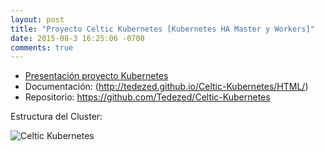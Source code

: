 ```yaml
---
layout: post
title: "Proyecto Celtic Kubernetes [Kubernetes HA Master y Workers]"
date: 2015-08-3 16:25:06 -0700
comments: true
---
```


- [Presentación proyecto Kubernetes](http://slides.com/tedezed/deck-1#/)
- Documentación: (http://tedezed.github.io/Celtic-Kubernetes/HTML/)
- Repositorio: https://github.com/Tedezed/Celtic-Kubernetes

Estructura del Cluster:

<img src="https://raw.githubusercontent.com/Tedezed/Celtic-Kubernetes/master/HTML/Imagenes/topo2.jpg" alt="Celtic Kubernetes" />